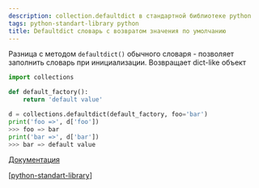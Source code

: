 ```yaml
---
description: collection.defaultdict в стандартной библиотеке python
tags: python-standart-library python
title: Defaultdict словарь с возвратом значения по умолчанию
---
```

Разница с методом `defaultdict()` обычного словаря - позволяет заполнить словарь при инициализации. Возвращает dict-like объект

```python
import collections

def default_factory():
    return 'default value'

d = collections.defaultdict(default_factory, foo='bar')
print('foo =>', d['foo'])
>>> foo => bar
print('bar =>', d['bar'])
>>> bar => default value
```

[Документация](https://docs.python.org/3/library/collections.html#defaultdict-objects)

[[python-standart-library]]

[//begin]: # "Autogenerated link references for markdown compatibility"
[python-standart-library]: ../lists/python-standart-library "Стандартная библиотека python и полезные ресурсы"
[//end]: # "Autogenerated link references"